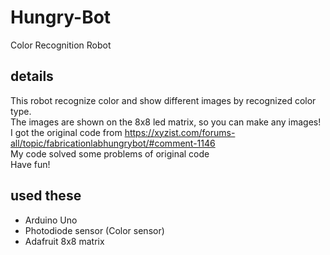 # Hungry-Bot
Color Recognition Robot

## details<br>
This robot recognize color and show different images by recognized color type.<br>
The images are shown on the 8x8 led matrix, so you can make any images!<br>
I got the original code from https://xyzist.com/forums-all/topic/fabricationlabhungrybot/#comment-1146 <br>
My code solved some problems of original code<br>
Have fun!<br>

## used these<br>
* Arduino Uno<br>
* Photodiode sensor (Color sensor)<br>
* Adafruit 8x8 matrix<br>

